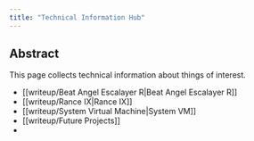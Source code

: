 ```yaml
---
title: "Technical Information Hub"
---
```

## Abstract
This page collects technical information about things of interest.
- [[writeup/Beat Angel Escalayer R|Beat Angel Escalayer R]]
- [[writeup/Rance IX|Rance IX]]
- [[writeup/System Virtual Machine|System VM]]
- [[writeup/Future Projects]]
- 